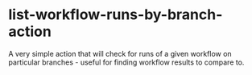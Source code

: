 # list-workflow-runs-by-branch-action

A very simple action that will check for runs of a given workflow on particular branches - useful for finding workflow results to compare to.

